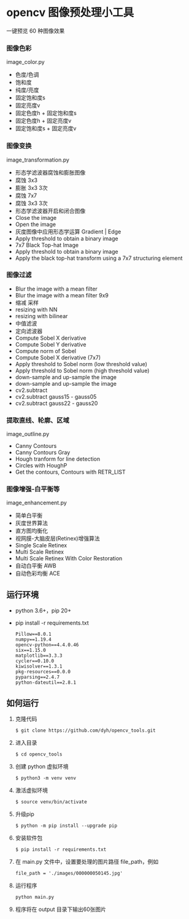 # opencv 图像预处理小工具

一键预览 60 种图像效果


### 图像色彩

image_color.py

- 色度/色调
- 饱和度
- 纯度/亮度
- 固定饱和度s
- 固定亮度v
- 固定色度h + 固定饱和度s
- 固定色度h + 固定亮度v
- 固定饱和度s + 固定亮度v

### 图像变换

image_transformation.py

- 形态学滤波器腐蚀和膨胀图像
- 腐蚀 3x3
- 膨胀 3x3 3次
- 腐蚀 7x7
- 腐蚀 3x3 3次
- 形态学滤波器开启和闭合图像
- Close the image
- Open the image
- 灰度图像中应用形态学运算 Gradient | Edge
- Apply threshold to obtain a binary image
- 7x7 Black Top-hat Image
- Apply threshold to obtain a binary image
- Apply the black top-hat transform using a 7x7 structuring element

### 图像过滤

- Blur the image with a mean filter
- Blur the image with a mean filter 9x9
- 缩减 采样
- resizing with NN
- resizing with bilinear
- 中值滤波
- 定向滤波器
- Compute Sobel X derivative
- Compute Sobel Y derivative
- Compute norm of Sobel
- Compute Sobel X derivative (7x7)
- Apply threshold to Sobel norm (low threshold value)
- Apply threshold to Sobel norm (high threshold value)
- down-sample and up-sample the image
- down-sample and up-sample the image
- cv2.subtract
- cv2.subtract gauss15 - gauss05
- cv2.subtract gauss22 - gauss20

### 提取直线、轮廓、区域

image_outline.py

- Canny Contours
- Canny Contours Gray
- Hough tranform for line detection
- Circles with HoughP
- Get the contours, Contours with RETR_LIST

### 图像增强-白平衡等

image_enhancement.py

- 简单白平衡
- 灰度世界算法
- 直方图均衡化
- 视网膜-大脑皮层(Retinex)增强算法
- Single Scale Retinex
- Multi Scale Retinex
- Multi Scale Retinex With Color Restoration
- 自动白平衡 AWB
- 自动色彩均衡 ACE


## 运行环境

- python 3.6+，pip 20+
- pip install -r requirements.txt

    ```
    Pillow==8.0.1
    numpy==1.19.4
    opencv-python==4.4.0.46
    six==1.15.0
    matplotlib==3.3.3
    cycler==0.10.0
    kiwisolver==1.3.1
    pkg-resources==0.0.0
    pyparsing==2.4.7
    python-dateutil==2.8.1
    ```

## 如何运行

1. 克隆代码

    ```
    $ git clone https://github.com/dyh/opencv_tools.git
    ```
   
2. 进入目录

    ```
    $ cd opencv_tools
    ```

3. 创建 python 虚拟环境

    ```
    $ python3 -m venv venv
    ```

4. 激活虚拟环境

    ```
    $ source venv/bin/activate
    ```
   
5. 升级pip

    ```
    $ python -m pip install --upgrade pip
    ```

6. 安装软件包

    ```
    $ pip install -r requirements.txt
    ```

7. 在 main.py 文件中，设置要处理的图片路径 file_path，例如
 
    ```
    file_path = './images/000000050145.jpg'
    ```
   
8. 运行程序

    ```
    python main.py
    ```

9. 程序将在 output 目录下输出60张图片

